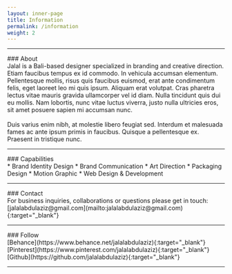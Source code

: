 ```yaml
---
layout: inner-page
title: Information
permalink: /information
weight: 2
---
```


<hr class="separator-first">
### About
<br>
Jalal is a Bali-based designer specialized in branding and creative direction. Etiam faucibus tempus ex id commodo. In vehicula accumsan elementum. Pellentesque mollis, risus quis faucibus euismod, erat ante condimentum felis, eget laoreet leo mi quis ipsum. Aliquam erat volutpat. Cras pharetra lectus vitae mauris gravida ullamcorper vel id diam. Nulla tincidunt quis dui eu mollis. Nam lobortis, nunc vitae luctus viverra, justo nulla ultricies eros, sit amet posuere sapien mi accumsan nunc.
<br>
<br>
Duis varius enim nibh, at molestie libero feugiat sed. Interdum et malesuada fames ac ante ipsum primis in faucibus. Quisque a pellentesque ex. Praesent in tristique nunc.
<br>
<hr class="separator">
### Capabilities
<br>
* Brand Identity Design
* Brand Communication
* Art Direction
* Packaging Design
* Motion Graphic
* Web Design & Development
<br>
<hr class="separator">
### Contact
<br>
For business inquiries, collaborations or questions please get in touch:
<br>
[jalalabdulaziz@gmail.com](mailto:jalalabdulaziz@gmail.com){:target="_blank"}<br>
<hr class="separator">
### Follow
<br>
[Behance](https://www.behance.net/jalalabdulaziz){:target="_blank"}<br>
[Pinterest](https://www.pinterest.com/jalalabdulaziz){:target="_blank"}<br>
[Github](https://github.com/jalalabdulaziz){:target="_blank"}
<br>
<hr class="separator">